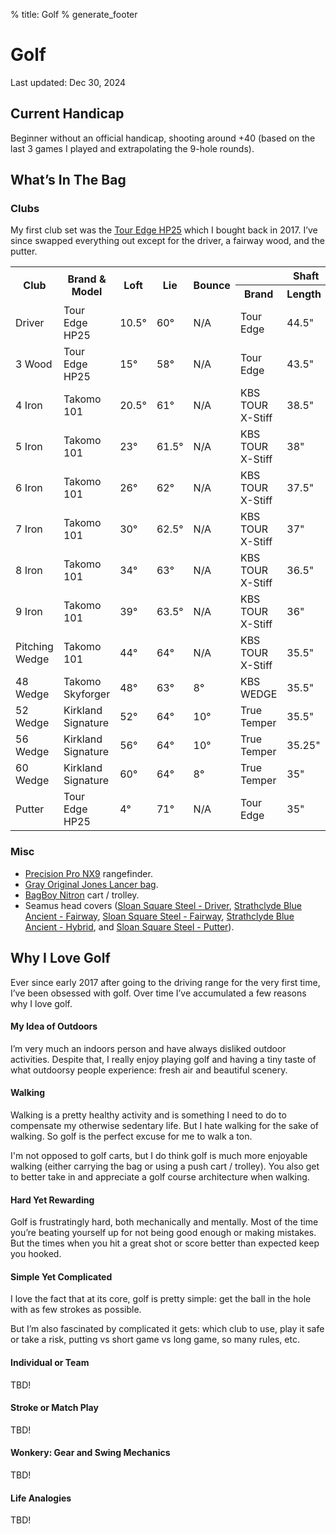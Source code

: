 % title: Golf
% generate_footer

# Golf

<span id="last-updated">Last updated: Dec 30, 2024</span>

## Current Handicap

Beginner without an official handicap, shooting around +40 (based on the last 3 games I played and extrapolating the 9-hole rounds).

## What’s In The Bag

### Clubs

My first club set was the [Tour Edge HP25](https://www.touredge.com/hp25mensfullset) which I bought back in 2017. I’ve since swapped everything out except for the driver, a fairway wood, and the putter.

<div class="table-container">
    <table>
        <tr>
            <th rowspan="2">Club</th>
            <th rowspan="2">Brand & Model</th>
            <th rowspan="2">Loft</th>
            <th rowspan="2">Lie</th>
            <th rowspan="2">Bounce</th>
            <th colspan="5">Shaft</th>
        </tr>
        <tr>
            <th>Brand</th>
            <th>Length</th>
            <th>Material</th>
        </tr>
        <tr>
            <td>Driver</td>
            <td>Tour Edge HP25</td>
            <td>10.5°</td>
            <td>60°</td>
            <td>N/A</td>
            <td>Tour Edge</td>
            <td>44.5"</td>
            <td>Graphite</td>
        </tr>
        <tr>
            <td>3 Wood</td>
            <td>Tour Edge HP25</td>
            <td>15°</td>
            <td>58°</td>
            <td>N/A</td>
            <td>Tour Edge</td>
            <td>43.5"</td>
            <td>Graphite</td>
        </tr>
        <tr>
            <td>4 Iron</td>
            <td>Takomo 101</td>
            <td>20.5°</td>
            <td>61°</td>
            <td>N/A</td>
            <td>KBS TOUR X-Stiff</td>
            <td>38.5"</td>
            <td>Steel</td>
        </tr>
        <tr>
            <td>5 Iron</td>
            <td>Takomo 101</td>
            <td>23°</td>
            <td>61.5°</td>
            <td>N/A</td>
            <td>KBS TOUR X-Stiff</td>
            <td>38"</td>
            <td>Steel</td>
        </tr>
        <tr>
            <td>6 Iron</td>
            <td>Takomo 101</td>
            <td>26°</td>
            <td>62°</td>
            <td>N/A</td>
            <td>KBS TOUR X-Stiff</td>
            <td>37.5"</td>
            <td>Steel</td>
        </tr>
        <tr>
            <td>7 Iron</td>
            <td>Takomo 101</td>
            <td>30°</td>
            <td>62.5°</td>
            <td>N/A</td>
            <td>KBS TOUR X-Stiff</td>
            <td>37"</td>
            <td>Steel</td>
        </tr>
        <tr>
            <td>8 Iron</td>
            <td>Takomo 101</td>
            <td>34°</td>
            <td>63°</td>
            <td>N/A</td>
            <td>KBS TOUR X-Stiff</td>
            <td>36.5"</td>
            <td>Steel</td>
        </tr>
        <tr>
            <td>9 Iron</td>
            <td>Takomo 101</td>
            <td>39°</td>
            <td>63.5°</td>
            <td>N/A</td>
            <td>KBS TOUR X-Stiff</td>
            <td>36"</td>
            <td>Steel</td>
        </tr>
        <tr>
            <td>Pitching Wedge</td>
            <td>Takomo 101</td>
            <td>44°</td>
            <td>64°</td>
            <td>N/A</td>
            <td>KBS TOUR X-Stiff</td>
            <td>35.5"</td>
            <td>Steel</td>
        </tr>
        <tr>
            <td>48 Wedge</td>
            <td>Takomo Skyforger</td>
            <td>48°</td>
            <td>63°</td>
            <td>8°</td>
            <td>KBS WEDGE</td>
            <td>35.5"</td>
            <td>Steel</td>
        </tr>
        <tr>
            <td>52 Wedge</td>
            <td>Kirkland Signature</td>
            <td>52°</td>
            <td>64°</td>
            <td>10°</td>
            <td>True Temper</td>
            <td>35.5"</td>
            <td>Steel</td>
        </tr>
        <tr>
            <td>56 Wedge</td>
            <td>Kirkland Signature</td>
            <td>56°</td>
            <td>64°</td>
            <td>10°</td>
            <td>True Temper</td>
            <td>35.25"</td>
            <td>Steel</td>
        </tr>
        <tr>
            <td>60 Wedge</td>
            <td>Kirkland Signature</td>
            <td>60°</td>
            <td>64°</td>
            <td>8°</td>
            <td>True Temper</td>
            <td>35"</td>
            <td>Steel</td>
        </tr>
        <tr>
            <td>Putter</td>
            <td>Tour Edge HP25</td>
            <td>4°</td>
            <td>71°</td>
            <td>N/A</td>
            <td>Tour Edge</td>
            <td>35"</td>
            <td>Steel</td>
        </tr>
    </table>
</div>

### Misc

* [Precision Pro NX9](https://precisionprogolf.com/products/nx9-slope-rangefinder) rangefinder.
* [Gray Original Jones Lancer bag](https://www.jonessportsco.com/collections/carry-bags/products/original-jones-lancer?variant=31624055128117).
* [BagBoy Nitron](https://www.amazon.com/gp/product/B07NDZ5GHY) cart / trolley.
* Seamus head covers ([Sloan Square Steel - Driver](https://www.seamusgolf.com/products/sloan-square-steel), [Strathclyde Blue Ancient - Fairway](https://www.seamusgolf.com/products/strathclyde-blue-ancient?variant=565505325), [Sloan Square Steel - Fairway](https://www.seamusgolf.com/products/sloan-square-steel?variant=33021410639958), [Strathclyde Blue Ancient - Hybrid](https://www.seamusgolf.com/products/strathclyde-blue-ancient?variant=565505329), and [Sloan Square Steel - Putter](https://www.seamusgolf.com/products/sloan-square-steel-magnet-putter-cover)).

## Why I Love Golf

Ever since early 2017 after going to the driving range for the very first time, I’ve been obsessed with golf. Over time I’ve accumulated a few reasons why I love golf.

#### My Idea of Outdoors

I’m very much an indoors person and have always disliked outdoor activities. Despite that, I really enjoy playing golf and having a tiny taste of what outdoorsy people experience: fresh air and beautiful scenery.

#### Walking

Walking is a pretty healthy activity and is something I need to do to compensate my otherwise sedentary life. But I hate walking for the sake of walking. So golf is the perfect excuse for me to walk a ton.

I'm not opposed to golf carts, but I do think golf is much more enjoyable walking (either carrying the bag or using a push cart / trolley). You also get to better take in and appreciate a golf course architecture when walking.

#### Hard Yet Rewarding

Golf is frustratingly hard, both mechanically and mentally. Most of the time you’re beating yourself up for not being good enough or making mistakes. But the times when you hit a great shot or score better than expected keep you hooked.

#### Simple Yet Complicated

I love the fact that at its core, golf is pretty simple: get the ball in the hole with as few strokes as possible.

But I’m also fascinated by complicated it gets: which club to use, play it safe or take a risk, putting vs short game vs long game, so many rules, etc.

#### Individual or Team

TBD!

#### Stroke or Match Play

TBD!

#### Wonkery: Gear and Swing Mechanics

TBD!

#### Life Analogies

TBD!
